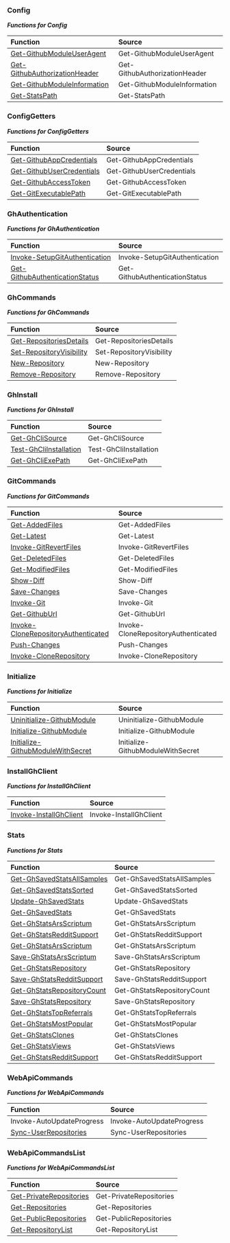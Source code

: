 
### Config

***Functions for Config***

|  **Function**                            |  **Source**                              |
|:-----------------------------------------|:-----------------------------------------|
| [Get-GithubModuleUserAgent               ](https://github.com/arsscriptum/PowerShell.Module.Github/blob/master/doc/Get-GithubModuleUserAgent.md)                | Get-GithubModuleUserAgent                               |
| [Get-GithubAuthorizationHeader           ](https://github.com/arsscriptum/PowerShell.Module.Github/blob/master/doc/Get-GithubAuthorizationHeader.md)            | Get-GithubAuthorizationHeader                       |
| [Get-GithubModuleInformation             ](https://github.com/arsscriptum/PowerShell.Module.Github/blob/master/doc/Get-GithubModuleInformation.md)              | Get-GithubModuleInformation                           |
| [Get-StatsPath                           ](https://github.com/arsscriptum/PowerShell.Module.Github/blob/master/doc/Get-StatsPath.md)                            | Get-StatsPath                                                       |

### ConfigGetters

***Functions for ConfigGetters***

|  **Function**                            |  **Source**                              |
|:-----------------------------------------|:-----------------------------------------|
| [Get-GithubAppCredentials                ](https://github.com/arsscriptum/PowerShell.Module.Github/blob/master/doc/Get-GithubAppCredentials.md)                 | Get-GithubAppCredentials                                 |
| [Get-GithubUserCredentials               ](https://github.com/arsscriptum/PowerShell.Module.Github/blob/master/doc/Get-GithubUserCredentials.md)                | Get-GithubUserCredentials                               |
| [Get-GithubAccessToken                   ](https://github.com/arsscriptum/PowerShell.Module.Github/blob/master/doc/Get-GithubAccessToken.md)                    | Get-GithubAccessToken                                       |
| [Get-GitExecutablePath                   ](https://github.com/arsscriptum/PowerShell.Module.Github/blob/master/doc/Get-GitExecutablePath.md)                    | Get-GitExecutablePath                                       |

### GhAuthentication

***Functions for GhAuthentication***

|  **Function**                            |  **Source**                              |
|:-----------------------------------------|:-----------------------------------------|
| [Invoke-SetupGitAuthentication           ](https://github.com/arsscriptum/PowerShell.Module.Github/blob/master/doc/Invoke-SetupGitAuthentication.md)            | Invoke-SetupGitAuthentication                       |
| [Get-GithubAuthenticationStatus          ](https://github.com/arsscriptum/PowerShell.Module.Github/blob/master/doc/Get-GithubAuthenticationStatus.md)           | Get-GithubAuthenticationStatus                     |

### GhCommands

***Functions for GhCommands***

|  **Function**                            |  **Source**                              |
|:-----------------------------------------|:-----------------------------------------|
| [Get-RepositoriesDetails                 ](https://github.com/arsscriptum/PowerShell.Module.Github/blob/master/doc/Get-RepositoriesDetails.md)                  | Get-RepositoriesDetails                                   |
| [Set-RepositoryVisibility                ](https://github.com/arsscriptum/PowerShell.Module.Github/blob/master/doc/Set-RepositoryVisibility.md)                 | Set-RepositoryVisibility                                 |
| [New-Repository                          ](https://github.com/arsscriptum/PowerShell.Module.Github/blob/master/doc/New-Repository.md)                           | New-Repository                                                     |
| [Remove-Repository                       ](https://github.com/arsscriptum/PowerShell.Module.Github/blob/master/doc/Remove-Repository.md)                        | Remove-Repository                                               |

### GhInstall

***Functions for GhInstall***

|  **Function**                            |  **Source**                              |
|:-----------------------------------------|:-----------------------------------------|
| [Get-GhCliSource                         ](https://github.com/arsscriptum/PowerShell.Module.Github/blob/master/doc/Get-GhCliSource.md)                          | Get-GhCliSource                                                   |
| [Test-GhCliInstallation                  ](https://github.com/arsscriptum/PowerShell.Module.Github/blob/master/doc/Test-GhCliInstallation.md)                   | Test-GhCliInstallation                                     |
| [Get-GhCliExePath                        ](https://github.com/arsscriptum/PowerShell.Module.Github/blob/master/doc/Get-GhCliExePath.md)                         | Get-GhCliExePath                                                 |

### GitCommands

***Functions for GitCommands***

|  **Function**                            |  **Source**                              |
|:-----------------------------------------|:-----------------------------------------|
| [Get-AddedFiles                          ](https://github.com/arsscriptum/PowerShell.Module.Github/blob/master/doc/Get-AddedFiles.md)                           | Get-AddedFiles                                                     |
| [Get-Latest                              ](https://github.com/arsscriptum/PowerShell.Module.Github/blob/master/doc/Get-Latest.md)                               | Get-Latest                                                             |
| [Invoke-GitRevertFiles                   ](https://github.com/arsscriptum/PowerShell.Module.Github/blob/master/doc/Invoke-GitRevertFiles.md)                    | Invoke-GitRevertFiles                                       |
| [Get-DeletedFiles                        ](https://github.com/arsscriptum/PowerShell.Module.Github/blob/master/doc/Get-DeletedFiles.md)                         | Get-DeletedFiles                                                 |
| [Get-ModifiedFiles                       ](https://github.com/arsscriptum/PowerShell.Module.Github/blob/master/doc/Get-ModifiedFiles.md)                        | Get-ModifiedFiles                                               |
| [Show-Diff                               ](https://github.com/arsscriptum/PowerShell.Module.Github/blob/master/doc/Show-Diff.md)                                | Show-Diff                                                               |
| [Save-Changes                            ](https://github.com/arsscriptum/PowerShell.Module.Github/blob/master/doc/Save-Changes.md)                             | Save-Changes                                                         |
| [Invoke-Git                              ](https://github.com/arsscriptum/PowerShell.Module.Github/blob/master/doc/Invoke-Git.md)                               | Invoke-Git                                                             |
| [Get-GithubUrl                           ](https://github.com/arsscriptum/PowerShell.Module.Github/blob/master/doc/Get-GithubUrl.md)                            | Get-GithubUrl                                                       |
| [Invoke-CloneRepositoryAuthenticated     ](https://github.com/arsscriptum/PowerShell.Module.Github/blob/master/doc/Invoke-CloneRepositoryAuthenticated.md)      | Invoke-CloneRepositoryAuthenticated           |
| [Push-Changes                            ](https://github.com/arsscriptum/PowerShell.Module.Github/blob/master/doc/Push-Changes.md)                             | Push-Changes                                                         |
| [Invoke-CloneRepository                  ](https://github.com/arsscriptum/PowerShell.Module.Github/blob/master/doc/Invoke-CloneRepository.md)                   | Invoke-CloneRepository                                     |

### Initialize

***Functions for Initialize***

|  **Function**                            |  **Source**                              |
|:-----------------------------------------|:-----------------------------------------|
| [Uninitialize-GithubModule               ](https://github.com/arsscriptum/PowerShell.Module.Github/blob/master/doc/Uninitialize-GithubModule.md)                | Uninitialize-GithubModule                               |
| [Initialize-GithubModule                 ](https://github.com/arsscriptum/PowerShell.Module.Github/blob/master/doc/Initialize-GithubModule.md)                  | Initialize-GithubModule                                   |
| [Initialize-GithubModuleWithSecret       ](https://github.com/arsscriptum/PowerShell.Module.Github/blob/master/doc/Initialize-GithubModuleWithSecret.md)        | Initialize-GithubModuleWithSecret               |

### InstallGhClient

***Functions for InstallGhClient***

|  **Function**                            |  **Source**                              |
|:-----------------------------------------|:-----------------------------------------|
| [Invoke-InstallGhClient                  ](https://github.com/arsscriptum/PowerShell.Module.Github/blob/master/doc/Invoke-InstallGhClient.md)                   | Invoke-InstallGhClient                                     |

### Stats

***Functions for Stats***

|  **Function**                            |  **Source**                              |
|:-----------------------------------------|:-----------------------------------------|
| [Get-GhSavedStatsAllSamples              ](https://github.com/arsscriptum/PowerShell.Module.Github/blob/master/doc/Get-GhSavedStatsAllSamples.md)               | Get-GhSavedStatsAllSamples                             |
| [Get-GhSavedStatsSorted                  ](https://github.com/arsscriptum/PowerShell.Module.Github/blob/master/doc/Get-GhSavedStatsSorted.md)                   | Get-GhSavedStatsSorted                                     |
| [Update-GhSavedStats                     ](https://github.com/arsscriptum/PowerShell.Module.Github/blob/master/doc/Update-GhSavedStats.md)                      | Update-GhSavedStats                                           |
| [Get-GhSavedStats                        ](https://github.com/arsscriptum/PowerShell.Module.Github/blob/master/doc/Get-GhSavedStats.md)                         | Get-GhSavedStats                                                 |
| [Get-GhStatsArsScriptum                  ](https://github.com/arsscriptum/PowerShell.Module.Github/blob/master/doc/Get-GhStatsArsScriptum.md)                   | Get-GhStatsArsScriptum                                     |
| [Get-GhStatsRedditSupport                ](https://github.com/arsscriptum/PowerShell.Module.Github/blob/master/doc/Get-GhStatsRedditSupport.md)                 | Get-GhStatsRedditSupport                                 |
| [Get-GhStatsArsScriptum                  ](https://github.com/arsscriptum/PowerShell.Module.Github/blob/master/doc/Get-GhStatsArsScriptum.md)                   | Get-GhStatsArsScriptum                                     |
| [Save-GhStatsArsScriptum                 ](https://github.com/arsscriptum/PowerShell.Module.Github/blob/master/doc/Save-GhStatsArsScriptum.md)                  | Save-GhStatsArsScriptum                                   |
| [Get-GhStatsRepository                   ](https://github.com/arsscriptum/PowerShell.Module.Github/blob/master/doc/Get-GhStatsRepository.md)                    | Get-GhStatsRepository                                       |
| [Save-GhStatsRedditSupport               ](https://github.com/arsscriptum/PowerShell.Module.Github/blob/master/doc/Save-GhStatsRedditSupport.md)                | Save-GhStatsRedditSupport                               |
| [Get-GhStatsRepositoryCount              ](https://github.com/arsscriptum/PowerShell.Module.Github/blob/master/doc/Get-GhStatsRepositoryCount.md)               | Get-GhStatsRepositoryCount                             |
| [Save-GhStatsRepository                  ](https://github.com/arsscriptum/PowerShell.Module.Github/blob/master/doc/Save-GhStatsRepository.md)                   | Save-GhStatsRepository                                     |
| [Get-GhStatsTopReferrals                 ](https://github.com/arsscriptum/PowerShell.Module.Github/blob/master/doc/Get-GhStatsTopReferrals.md)                  | Get-GhStatsTopReferrals                                   |
| [Get-GhStatsMostPopular                  ](https://github.com/arsscriptum/PowerShell.Module.Github/blob/master/doc/Get-GhStatsMostPopular.md)                   | Get-GhStatsMostPopular                                     |
| [Get-GhStatsClones                       ](https://github.com/arsscriptum/PowerShell.Module.Github/blob/master/doc/Get-GhStatsClones.md)                        | Get-GhStatsClones                                               |
| [Get-GhStatsViews                        ](https://github.com/arsscriptum/PowerShell.Module.Github/blob/master/doc/Get-GhStatsViews.md)                         | Get-GhStatsViews                                                 |
| [Get-GhStatsRedditSupport                ](https://github.com/arsscriptum/PowerShell.Module.Github/blob/master/doc/Get-GhStatsRedditSupport.md)                 | Get-GhStatsRedditSupport                                 |

### WebApiCommands

***Functions for WebApiCommands***

|  **Function**                            |  **Source**                              |
|:-----------------------------------------|:-----------------------------------------|
| Invoke-AutoUpdateProgress                | Invoke-AutoUpdateProgress                               |
| [Sync-UserRepositories                   ](https://github.com/arsscriptum/PowerShell.Module.Github/blob/master/doc/Sync-UserRepositories.md)                    | Sync-UserRepositories                                       |

### WebApiCommandsList

***Functions for WebApiCommandsList***

|  **Function**                            |  **Source**                              |
|:-----------------------------------------|:-----------------------------------------|
| [Get-PrivateRepositories                 ](https://github.com/arsscriptum/PowerShell.Module.Github/blob/master/doc/Get-PrivateRepositories.md)                  | Get-PrivateRepositories                                   |
| [Get-Repositories                        ](https://github.com/arsscriptum/PowerShell.Module.Github/blob/master/doc/Get-Repositories.md)                         | Get-Repositories                                                 |
| [Get-PublicRepositories                  ](https://github.com/arsscriptum/PowerShell.Module.Github/blob/master/doc/Get-PublicRepositories.md)                   | Get-PublicRepositories                                     |
| [Get-RepositoryList                      ](https://github.com/arsscriptum/PowerShell.Module.Github/blob/master/doc/Get-RepositoryList.md)                       | Get-RepositoryList                                             |
